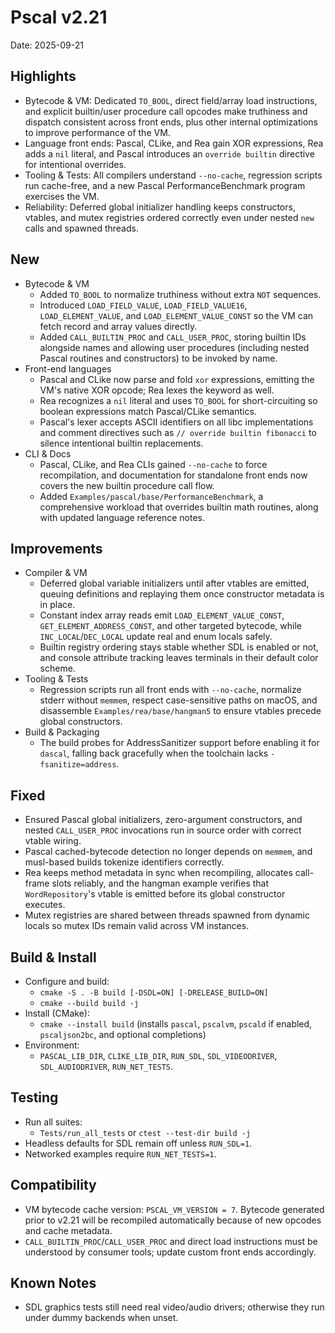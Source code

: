 # Pscal v2.21

Date: 2025-09-21

## Highlights
- Bytecode & VM: Dedicated `TO_BOOL`, direct field/array load instructions, and explicit builtin/user procedure call opcodes make truthiness and dispatch consistent across front ends, plus other internal optimizations to improve performance of the VM.
- Language front ends: Pascal, CLike, and Rea gain XOR expressions, Rea adds a `nil` literal, and Pascal introduces an `override builtin` directive for intentional overrides.
- Tooling & Tests: All compilers understand `--no-cache`, regression scripts run cache-free, and a new Pascal PerformanceBenchmark program exercises the VM.
- Reliability: Deferred global initializer handling keeps constructors, vtables, and mutex registries ordered correctly even under nested `new` calls and spawned threads.

## New
- Bytecode & VM
  - Added `TO_BOOL` to normalize truthiness without extra `NOT` sequences.
  - Introduced `LOAD_FIELD_VALUE`, `LOAD_FIELD_VALUE16`, `LOAD_ELEMENT_VALUE`, and `LOAD_ELEMENT_VALUE_CONST` so the VM can fetch record and array values directly.
  - Added `CALL_BUILTIN_PROC` and `CALL_USER_PROC`, storing builtin IDs alongside names and allowing user procedures (including nested Pascal routines and constructors) to be invoked by name.
- Front-end languages
  - Pascal and CLike now parse and fold `xor` expressions, emitting the VM's native XOR opcode; Rea lexes the keyword as well.
  - Rea recognizes a `nil` literal and uses `TO_BOOL` for short-circuiting so boolean expressions match Pascal/CLike semantics.
  - Pascal's lexer accepts ASCII identifiers on all libc implementations and comment directives such as `// override builtin fibonacci` to silence intentional builtin replacements.
- CLI & Docs
  - Pascal, CLike, and Rea CLIs gained `--no-cache` to force recompilation, and documentation for standalone front ends now covers the new builtin procedure call flow.
  - Added `Examples/pascal/base/PerformanceBenchmark`, a comprehensive workload that overrides builtin math routines, along with updated language reference notes.

## Improvements
- Compiler & VM
  - Deferred global variable initializers until after vtables are emitted, queuing definitions and replaying them once constructor metadata is in place.
  - Constant index array reads emit `LOAD_ELEMENT_VALUE_CONST`, `GET_ELEMENT_ADDRESS_CONST`, and other targeted bytecode, while `INC_LOCAL`/`DEC_LOCAL` update real and enum locals safely.
  - Builtin registry ordering stays stable whether SDL is enabled or not, and console attribute tracking leaves terminals in their default color scheme.
- Tooling & Tests
  - Regression scripts run all front ends with `--no-cache`, normalize stderr without `memmem`, respect case-sensitive paths on macOS, and disassemble `Examples/rea/base/hangman5` to ensure vtables precede global constructors.
- Build & Packaging
  - The build probes for AddressSanitizer support before enabling it for `dascal`, falling back gracefully when the toolchain lacks `-fsanitize=address`.

## Fixed
- Ensured Pascal global initializers, zero-argument constructors, and nested `CALL_USER_PROC` invocations run in source order with correct vtable wiring.
- Pascal cached-bytecode detection no longer depends on `memmem`, and musl-based builds tokenize identifiers correctly.
- Rea keeps method metadata in sync when recompiling, allocates call-frame slots reliably, and the hangman example verifies that `WordRepository`'s vtable is emitted before its global constructor executes.
- Mutex registries are shared between threads spawned from dynamic locals so mutex IDs remain valid across VM instances.

## Build & Install
- Configure and build:
  - `cmake -S . -B build [-DSDL=ON] [-DRELEASE_BUILD=ON]`
  - `cmake --build build -j`
- Install (CMake):
  - `cmake --install build` (installs `pascal`, `pscalvm`, `pscald` if enabled, `pscaljson2bc`, and optional completions)
- Environment:
  - `PASCAL_LIB_DIR`, `CLIKE_LIB_DIR`, `RUN_SDL`, `SDL_VIDEODRIVER`, `SDL_AUDIODRIVER`, `RUN_NET_TESTS`.

## Testing
- Run all suites:
  - `Tests/run_all_tests` or `ctest --test-dir build -j`
- Headless defaults for SDL remain off unless `RUN_SDL=1`.
- Networked examples require `RUN_NET_TESTS=1`.

## Compatibility
- VM bytecode cache version: `PSCAL_VM_VERSION = 7`. Bytecode generated prior to v2.21 will be recompiled automatically because of new opcodes and cache metadata.
- `CALL_BUILTIN_PROC`/`CALL_USER_PROC` and direct load instructions must be understood by consumer tools; update custom front ends accordingly.

## Known Notes
- SDL graphics tests still need real video/audio drivers; otherwise they run under dummy backends when unset.
